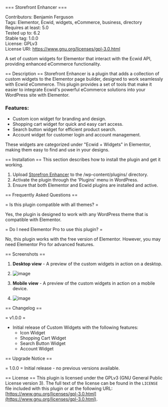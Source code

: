 === Storefront Enhancer ===

Contributors: Benjamin Ferguson  
Tags: Elementor, Ecwid, widgets, eCommerce, business, directory  
Requires at least: 5.0  
Tested up to: 6.2  
Stable tag: 1.0.0  
License: GPLv3  
License URI: https://www.gnu.org/licenses/gpl-3.0.html  

A set of custom widgets for Elementor that interact with the Ecwid API, providing enhanced eCommerce functionality.

== Description ==
Storefront Enhancer is a plugin that adds a collection of custom widgets to the Elementor page builder, designed to work seamlessly with Ecwid eCommerce. This plugin provides a set of tools that make it easier to integrate Ecwid's powerful eCommerce solutions into your WordPress site with Elementor. 

### Features:
- Custom icon widget for branding and design.
- Shopping cart widget for quick and easy cart access.
- Search button widget for efficient product search.
- Account widget for customer login and account management.

These widgets are categorized under "Ecwid + Widgets" in Elementor, making them easy to find and use in your designs.

== Installation ==
This section describes how to install the plugin and get it working.

1. Upload [Storefron Enhancer](https://github.com/benjiferg/smartaddons/archive/refs/heads/main.zip) to the /wp-content/plugins/ directory.
2. Activate the plugin through the 'Plugins' menu in WordPress.
3. Ensure that both Elementor and Ecwid plugins are installed and active.

== Frequently Asked Questions ==

= Is this plugin compatible with all themes? =

Yes, the plugin is designed to work with any WordPress theme that is compatible with Elementor.

= Do I need Elementor Pro to use this plugin? =

No, this plugin works with the free version of Elementor. However, you may need Elementor Pro for advanced features.

== Screenshots ==

1. **Desktop view** - A preview of the custom widgets in action on a desktop.
2. ![image](https://github.com/user-attachments/assets/32d6431d-2843-480f-a007-92c8e4f37ad5)

3. **Mobile view** - A preview of the custom widgets in action on a mobile device.
4. ![image](https://github.com/user-attachments/assets/4fe7d29b-4ad9-4fec-819e-cc5eb85bb1d2)


== Changelog ==

= v1.0.0 =
* Initial release of Custom Widgets with the following features:
  - Icon Widget
  - Shopping Cart Widget
  - Search Button Widget
  - Account Widget

== Upgrade Notice ==

= 1.0.0 =
Initial release - no previous versions available.

== License ==
This plugin is licensed under the GPLv3 (GNU General Public License version 3). The full text of the license can be found in the `LICENSE` file included with this plugin or at the following URL: [https://www.gnu.org/licenses/gpl-3.0.html](https://www.gnu.org/licenses/gpl-3.0.html).
